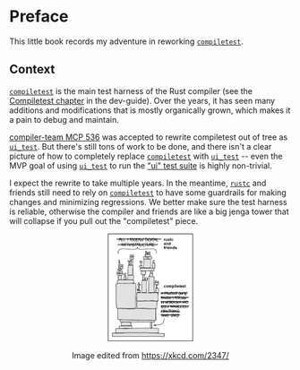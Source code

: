 # Preface

This little book records my adventure in reworking [`compiletest`]. 

## Context

[`compiletest`] is the main test harness of the Rust compiler (see the [Compiletest chapter] in
the dev-guide). Over the years, it has seen many additions and modifications that is mostly
organically grown, which makes it a pain to debug and maintain.

[compiler-team MCP 536][mcp-536] was accepted to rewrite compiletest out of tree as [`ui_test`].
But there's still tons of work to be done, and there isn't a clear picture of how to completely
replace [`compiletest`] with [`ui_test`] -- even the MVP goal of using [`ui_test`] to run the
["ui" test suite][ui-test-suite] is highly non-trivial.

I expect the rewrite to take multiple years. In the meantime, [`rustc`] and friends still need to
rely on [`compiletest`] to have some guardrails for making changes and minimizing regressions. We
better make sure the test harness is reliable, otherwise the compiler and friends are like a big
jenga tower that will collapse if you pull out the "compiletest" piece.

<div align="center">
  <img src="./preface/compiletest.png" width="30%" />

  Image edited from <https://xkcd.com/2347/>
</div>

[`compiletest`]: https://github.com/rust-lang/rust/tree/master/src/tools/compiletest
[Compiletest chapter]: https://rustc-dev-guide.rust-lang.org/tests/compiletest.html
[mcp-536]: https://github.com/rust-lang/compiler-team/issues/536
[`ui_test`]: https://github.com/oli-obk/ui_test
[ui-test-suite]: https://github.com/rust-lang/rust/tree/master/tests/ui
[`rustc`]: https://github.com/rust-lang/rust
